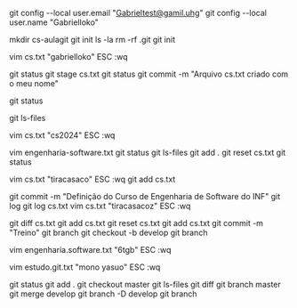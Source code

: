 git config --local user.email "Gabrieltest@gamil.uhg"
git config --local user.name "Gabrielloko"

mkdir cs-aulagit
git init
ls -la
rm -rf .git
git init

vim cs.txt
"gabrielloko"
ESC
:wq

git status
git stage cs.txt
git status
git commit -m "Arquivo cs.txt criado com o meu nome"

git status

git ls-files

vim cs.txt
"cs2024"
ESC
:wq

vim engenharia-software.txt
git status
git ls-files
git add .
git reset cs.txt
git status

vim cs.txt
"tiracasaco"
ESC
:wq
git add cs.txt

git commit -m "Definição do Curso de Engenharia de Software do INF"
git log
git log cs.txt
vim cs.txt
"tiracasacoz"
ESC
:wq

git diff cs.txt
git add cs.txt
git reset cs.txt
git add cs.txt
git commit -m "Treino"
git branch
git checkout -b develop
git branch

vim engenharia.software.txt
"6tgb"
ESC
:wq

vim estudo.git.txt
"mono yasuo"
ESC
:wq

git status
git add .
git checkout master
git ls-files
git diff
git branch master
git merge develop
git branch -D develop
git branch
